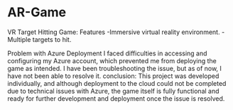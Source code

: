 # AR-Game
VR Target Hitting Game:
Features
-Immersive virtual reality environment.
-Multiple targets to hit.

Problem with Azure Deployment
I faced difficulties in accessing and configuring my Azure account, which prevented me from deploying the game as intended.
I have been troubleshooting the issue, but as of now, I have not been able to resolve it.
conclusion:
This project was developed individually, and although deployment to the cloud could not be completed due to technical issues with Azure, the game itself is fully functional and ready for further development and deployment once the issue is resolved.
